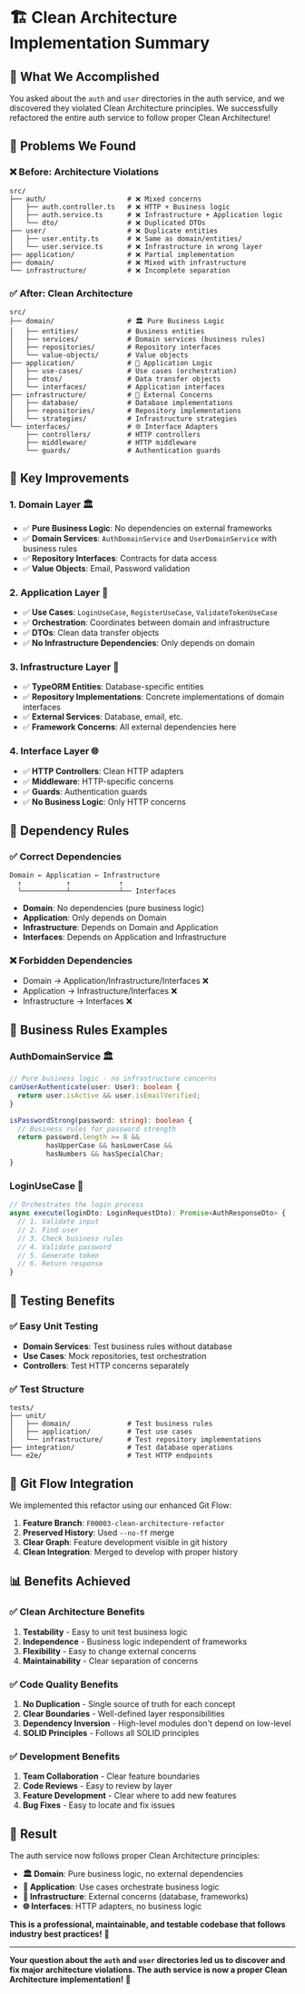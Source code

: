 # 🏗️ Clean Architecture Implementation Summary

## 🎯 **What We Accomplished**

You asked about the `auth` and `user` directories in the auth service, and we discovered they violated Clean Architecture principles. We successfully refactored the entire auth service to follow proper Clean Architecture!

## 🚨 **Problems We Found**

### ❌ **Before: Architecture Violations**
```
src/
├── auth/                    # ❌ Mixed concerns
│   ├── auth.controller.ts   # ❌ HTTP + Business logic
│   ├── auth.service.ts      # ❌ Infrastructure + Application logic
│   └── dto/                 # ❌ Duplicated DTOs
├── user/                    # ❌ Duplicate entities
│   ├── user.entity.ts       # ❌ Same as domain/entities/
│   └── user.service.ts      # ❌ Infrastructure in wrong layer
├── application/             # ❌ Partial implementation
├── domain/                  # ❌ Mixed with infrastructure
└── infrastructure/          # ❌ Incomplete separation
```

### ✅ **After: Clean Architecture**
```
src/
├── domain/                  # 🏛️ Pure Business Logic
│   ├── entities/            # Business entities
│   ├── services/            # Domain services (business rules)
│   ├── repositories/        # Repository interfaces
│   └── value-objects/       # Value objects
├── application/             # 🎯 Application Logic
│   ├── use-cases/           # Use cases (orchestration)
│   ├── dtos/                # Data transfer objects
│   └── interfaces/          # Application interfaces
├── infrastructure/          # 🔧 External Concerns
│   ├── database/            # Database implementations
│   ├── repositories/        # Repository implementations
│   └── strategies/          # Infrastructure strategies
└── interfaces/              # 🌐 Interface Adapters
    ├── controllers/         # HTTP controllers
    ├── middleware/          # HTTP middleware
    └── guards/              # Authentication guards
```

## 🎯 **Key Improvements**

### 1. **Domain Layer** 🏛️
- ✅ **Pure Business Logic**: No dependencies on external frameworks
- ✅ **Domain Services**: `AuthDomainService` and `UserDomainService` with business rules
- ✅ **Repository Interfaces**: Contracts for data access
- ✅ **Value Objects**: Email, Password validation

### 2. **Application Layer** 🎯
- ✅ **Use Cases**: `LoginUseCase`, `RegisterUseCase`, `ValidateTokenUseCase`
- ✅ **Orchestration**: Coordinates between domain and infrastructure
- ✅ **DTOs**: Clean data transfer objects
- ✅ **No Infrastructure Dependencies**: Only depends on domain

### 3. **Infrastructure Layer** 🔧
- ✅ **TypeORM Entities**: Database-specific entities
- ✅ **Repository Implementations**: Concrete implementations of domain interfaces
- ✅ **External Services**: Database, email, etc.
- ✅ **Framework Concerns**: All external dependencies here

### 4. **Interface Layer** 🌐
- ✅ **HTTP Controllers**: Clean HTTP adapters
- ✅ **Middleware**: HTTP-specific concerns
- ✅ **Guards**: Authentication guards
- ✅ **No Business Logic**: Only HTTP concerns

## 🔄 **Dependency Rules**

### ✅ **Correct Dependencies**
```
Domain ← Application ← Infrastructure
  ↑           ↑            ↑
  └───────────┴────────────┴── Interfaces
```

- **Domain**: No dependencies (pure business logic)
- **Application**: Only depends on Domain
- **Infrastructure**: Depends on Domain and Application
- **Interfaces**: Depends on Application and Infrastructure

### ❌ **Forbidden Dependencies**
- Domain → Application/Infrastructure/Interfaces ❌
- Application → Infrastructure/Interfaces ❌
- Infrastructure → Interfaces ❌

## 🎯 **Business Rules Examples**

### **AuthDomainService** 🏛️
```typescript
// Pure business logic - no infrastructure concerns
canUserAuthenticate(user: User): boolean {
  return user.isActive && user.isEmailVerified;
}

isPasswordStrong(password: string): boolean {
  // Business rules for password strength
  return password.length >= 8 && 
         hasUpperCase && hasLowerCase && 
         hasNumbers && hasSpecialChar;
}
```

### **LoginUseCase** 🎯
```typescript
// Orchestrates the login process
async execute(loginDto: LoginRequestDto): Promise<AuthResponseDto> {
  // 1. Validate input
  // 2. Find user
  // 3. Check business rules
  // 4. Validate password
  // 5. Generate token
  // 6. Return response
}
```

## 🧪 **Testing Benefits**

### ✅ **Easy Unit Testing**
- **Domain Services**: Test business rules without database
- **Use Cases**: Mock repositories, test orchestration
- **Controllers**: Test HTTP concerns separately

### ✅ **Test Structure**
```
tests/
├── unit/
│   ├── domain/              # Test business rules
│   ├── application/         # Test use cases
│   └── infrastructure/      # Test repository implementations
├── integration/             # Test database operations
└── e2e/                     # Test HTTP endpoints
```

## 🚀 **Git Flow Integration**

We implemented this refactor using our enhanced Git Flow:

1. **Feature Branch**: `F00003-clean-architecture-refactor`
2. **Preserved History**: Used `--no-ff` merge
3. **Clear Graph**: Feature development visible in git history
4. **Clean Integration**: Merged to develop with proper history

## 📊 **Benefits Achieved**

### ✅ **Clean Architecture Benefits**
1. **Testability** - Easy to unit test business logic
2. **Independence** - Business logic independent of frameworks
3. **Flexibility** - Easy to change external concerns
4. **Maintainability** - Clear separation of concerns

### ✅ **Code Quality Benefits**
1. **No Duplication** - Single source of truth for each concept
2. **Clear Boundaries** - Well-defined layer responsibilities
3. **Dependency Inversion** - High-level modules don't depend on low-level
4. **SOLID Principles** - Follows all SOLID principles

### ✅ **Development Benefits**
1. **Team Collaboration** - Clear feature boundaries
2. **Code Reviews** - Easy to review by layer
3. **Feature Development** - Clear where to add new features
4. **Bug Fixes** - Easy to locate and fix issues

## 🎉 **Result**

The auth service now follows proper Clean Architecture principles:

- **🏛️ Domain**: Pure business logic, no external dependencies
- **🎯 Application**: Use cases orchestrate business logic
- **🔧 Infrastructure**: External concerns (database, frameworks)
- **🌐 Interfaces**: HTTP adapters, no business logic

**This is a professional, maintainable, and testable codebase that follows industry best practices!** 🚀

---

**Your question about the `auth` and `user` directories led us to discover and fix major architecture violations. The auth service is now a proper Clean Architecture implementation!** 🎯
